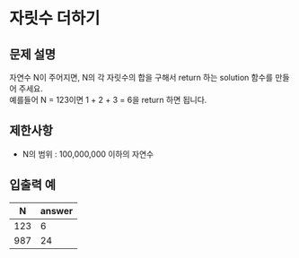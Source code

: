 # 자릿수 더하기

## 문제 설명

자연수 N이 주어지면, N의 각 자릿수의 합을 구해서 return 하는 solution 함수를 만들어 주세요.  
예를들어 N = 123이면 1 + 2 + 3 = 6을 return 하면 됩니다.  


## 제한사항

- N의 범위 : 100,000,000 이하의 자연수


## 입출력 예

| N   | answer |
|-----|--------|
| 123 | 6      |
| 987 | 24     |
